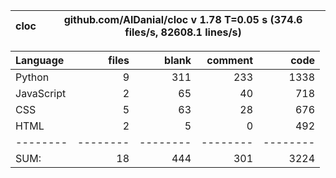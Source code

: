 cloc|github.com/AlDanial/cloc v 1.78  T=0.05 s (374.6 files/s, 82608.1 lines/s)
--- | ---

Language|files|blank|comment|code
:-------|-------:|-------:|-------:|-------:
Python|9|311|233|1338
JavaScript|2|65|40|718
CSS|5|63|28|676
HTML|2|5|0|492
--------|--------|--------|--------|--------
SUM:|18|444|301|3224
